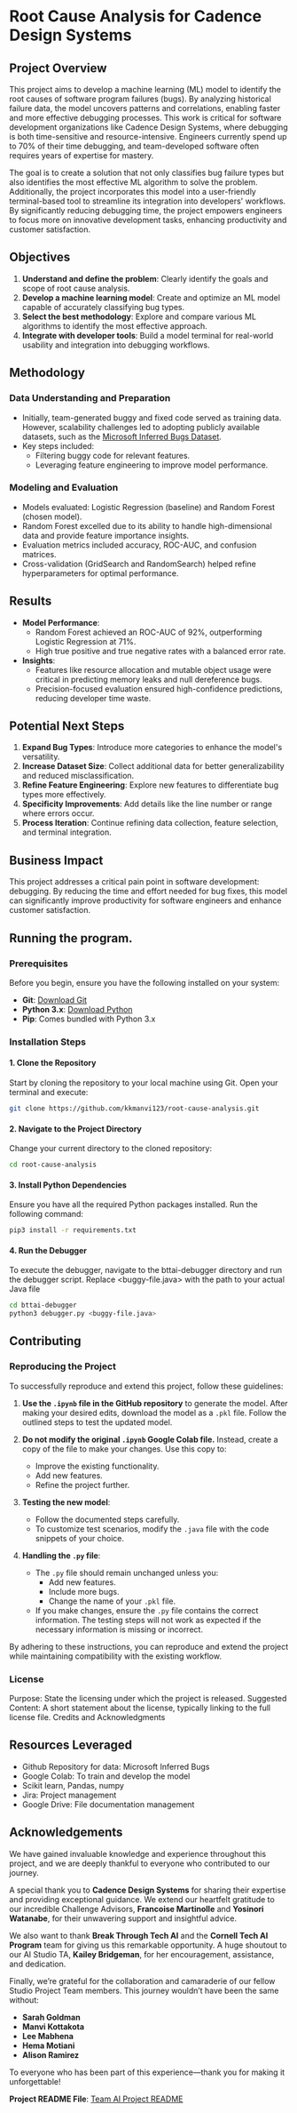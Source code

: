 # Root Cause Analysis for Cadence Design Systems

## Project Overview

This project aims to develop a machine learning (ML) model to identify the root causes of software program failures (bugs). By analyzing historical failure data, the model uncovers patterns and correlations, enabling faster and more effective debugging processes. This work is critical for software development organizations like Cadence Design Systems, where debugging is both time-sensitive and resource-intensive. Engineers currently spend up to 70% of their time debugging, and team-developed software often requires years of expertise for mastery.

The goal is to create a solution that not only classifies bug failure types but also identifies the most effective ML algorithm to solve the problem. Additionally, the project incorporates this model into a user-friendly terminal-based tool to streamline its integration into developers' workflows. By significantly reducing debugging time, the project empowers engineers to focus more on innovative development tasks, enhancing productivity and customer satisfaction.

## Objectives
1. **Understand and define the problem**: Clearly identify the goals and scope of root cause analysis.
2. **Develop a machine learning model**: Create and optimize an ML model capable of accurately classifying bug types.
3. **Select the best methodology**: Explore and compare various ML algorithms to identify the most effective approach.
4. **Integrate with developer tools**: Build a model terminal for real-world usability and integration into debugging workflows.

## Methodology

### Data Understanding and Preparation
- Initially, team-generated buggy and fixed code served as training data. However, scalability challenges led to adopting publicly available datasets,  such as the [Microsoft Inferred Bugs Dataset](https://github.com/microsoft/InferredBugs/tree/main).
- Key steps included:
  - Filtering buggy code for relevant features.
  - Leveraging feature engineering to improve model performance.

### Modeling and Evaluation
- Models evaluated: Logistic Regression (baseline) and Random Forest (chosen model).
- Random Forest excelled due to its ability to handle high-dimensional data and provide feature importance insights.
- Evaluation metrics included accuracy, ROC-AUC, and confusion matrices.
- Cross-validation (GridSearch and RandomSearch) helped refine hyperparameters for optimal performance.

## Results
- **Model Performance**: 
  - Random Forest achieved an ROC-AUC of 92%, outperforming Logistic Regression at 71%.
  - High true positive and true negative rates with a balanced error rate.
- **Insights**:
  - Features like resource allocation and mutable object usage were critical in predicting memory leaks and null dereference bugs.
  - Precision-focused evaluation ensured high-confidence predictions, reducing developer time waste.

## Potential Next Steps
1. **Expand Bug Types**: Introduce more categories to enhance the model's versatility.
2. **Increase Dataset Size**: Collect additional data for better generalizability and reduced misclassification.
3. **Refine Feature Engineering**: Explore new features to differentiate bug types more effectively.
4. **Specificity Improvements**: Add details like the line number or range where errors occur.
5. **Process Iteration**: Continue refining data collection, feature selection, and terminal integration.

## Business Impact
This project addresses a critical pain point in software development: debugging. By reducing the time and effort needed for bug fixes, this model can significantly improve productivity for software engineers and enhance customer satisfaction.

## Running the program.

### Prerequisites

Before you begin, ensure you have the following installed on your system:

- **Git**: [Download Git](https://git-scm.com/downloads)
- **Python 3.x**: [Download Python](https://www.python.org/downloads/)
- **Pip**: Comes bundled with Python 3.x

### Installation Steps

#### 1. Clone the Repository

Start by cloning the repository to your local machine using Git. Open your terminal and execute:

```bash
git clone https://github.com/kkmanvi123/root-cause-analysis.git
```

#### 2. Navigate to the Project Directory

Change your current directory to the cloned repository:

```bash
cd root-cause-analysis
```

#### 3. Install Python Dependencies

Ensure you have all the required Python packages installed. Run the following command:

```bash
pip3 install -r requirements.txt
```

#### 4. Run the Debugger
   
To execute the debugger, navigate to the bttai-debugger directory and run the debugger script. Replace <buggy-file.java> with the path to your actual Java file

```bash
cd bttai-debugger
python3 debugger.py <buggy-file.java>
```

## Contributing

### Reproducing the Project

To successfully reproduce and extend this project, follow these guidelines:

1. **Use the `.ipynb` file in the GitHub repository** to generate the model. After making your desired edits, download the model as a `.pkl` file. Follow the outlined steps to test the updated model.

2. **Do not modify the original `.ipynb` Google Colab file.** Instead, create a copy of the file to make your changes. Use this copy to:
   - Improve the existing functionality.
   - Add new features.
   - Refine the project further.

3. **Testing the new model**:
   - Follow the documented steps carefully.
   - To customize test scenarios, modify the `.java` file with the code snippets of your choice.

4. **Handling the `.py` file**:
   - The `.py` file should remain unchanged unless you:
     - Add new features.
     - Include more bugs.
     - Change the name of your `.pkl` file.
   - If you make changes, ensure the `.py` file contains the correct information. The testing steps will not work as expected if the necessary information is missing or incorrect.

By adhering to these instructions, you can reproduce and extend the project while maintaining compatibility with the existing workflow.


### License
Purpose: State the licensing under which the project is released.
Suggested Content: A short statement about the license, typically linking to the full license file.
Credits and Acknowledgments


## Resources Leveraged
- Github Repository for data: Microsoft Inferred Bugs
- Google Colab: To train and develop the model
- Scikit learn, Pandas, numpy
- Jira: Project management
- Google Drive: File documentation management

## Acknowledgements

We have gained invaluable knowledge and experience throughout this project, and we are deeply thankful to everyone who contributed to our journey. 

A special thank you to **Cadence Design Systems** for sharing their expertise and providing exceptional guidance. We extend our heartfelt gratitude to our incredible Challenge Advisors, **Francoise Martinolle** and **Yosinori Watanabe**, for their unwavering support and insightful advice.

We also want to thank **Break Through Tech AI** and the **Cornell Tech AI Program** team for giving us this remarkable opportunity. A huge shoutout to our AI Studio TA, **Kailey Bridgeman**, for her encouragement, assistance, and dedication.

Finally, we’re grateful for the collaboration and camaraderie of our fellow Studio Project Team members. This journey wouldn’t have been the same without:

- **Sarah Goldman**
- **Manvi Kottakota**
- **Lee Mabhena**
- **Hema Motiani**
- **Alison Ramirez**

To everyone who has been part of this experience—thank you for making it unforgettable!

**Project README File**: [Team AI Project README](https://docs.google.com/document/d/1X5YY3s5BmaMiMwrdpNidn6r5Yt225q2N7V7UnbMHvIY/edit?usp=sharing)

